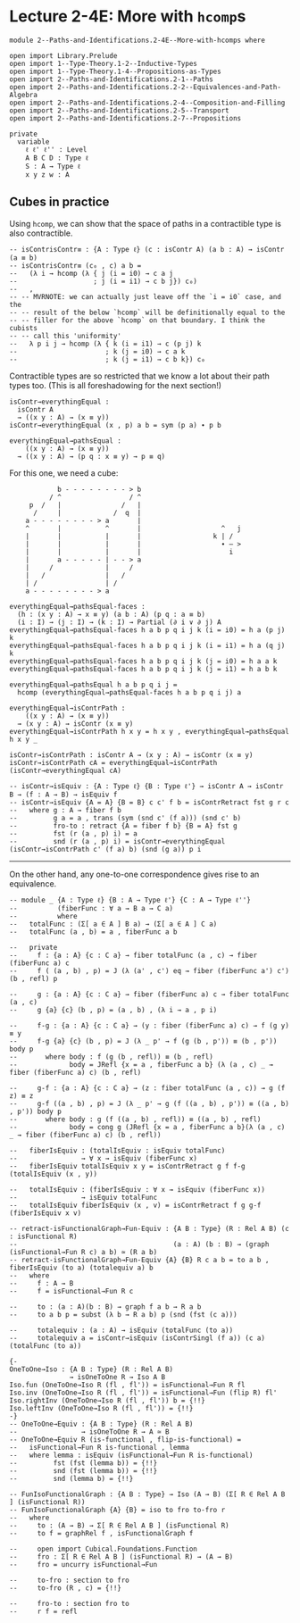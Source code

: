 # Lecture 2-4E: More with `hcomp`s

```
module 2--Paths-and-Identifications.2-4E--More-with-hcomps where

open import Library.Prelude
open import 1--Type-Theory.1-2--Inductive-Types
open import 1--Type-Theory.1-4--Propositions-as-Types
open import 2--Paths-and-Identifications.2-1--Paths
open import 2--Paths-and-Identifications.2-2--Equivalences-and-Path-Algebra
open import 2--Paths-and-Identifications.2-4--Composition-and-Filling
open import 2--Paths-and-Identifications.2-5--Transport
open import 2--Paths-and-Identifications.2-7--Propositions

private
  variable
    ℓ ℓ' ℓ'' : Level
    A B C D : Type ℓ
    S : A → Type ℓ
    x y z w : A
```


## Cubes in practice

Using `hcomp`, we can show that the space of paths in a contractible
type is also contractible.

```
-- isContrisContr≡ : {A : Type ℓ} (c : isContr A) (a b : A) → isContr (a ≡ b)
-- isContrisContr≡ (c₀ , c) a b =
--   (λ i → hcomp (λ { j (i = i0) → c a j
--                   ; j (i = i1) → c b j}) c₀)
--   ,
-- -- MVRNOTE: we can actually just leave off the `i = i0` case, and the
-- -- result of the below `hcomp` will be definitionally equal to the
-- -- filler for the above `hcomp` on that boundary. I think the cubists
-- -- call this 'uniformity'
--   λ p i j → hcomp (λ { k (i = i1) → c (p j) k
--                      ; k (j = i0) → c a k
--                      ; k (j = i1) → c b k}) c₀
```

Contractible types are so restricted that we know a lot about their
path types too. (This is all foreshadowing for the next section!)

```
isContr→everythingEqual :
  isContr A
  → ((x y : A) → (x ≡ y))
isContr→everythingEqual (x , p) a b = sym (p a) ∙ p b

everythingEqual→pathsEqual :
    ((x y : A) → (x ≡ y))
  → ((x y : A) → (p q : x ≡ y) → p ≡ q)
```
For this one, we need a cube:

                b - - - - - - - - > b
              / ^                 / ^
         p  /   |               /   |
          /     |             /  q  |
        a - - - - - - - - > a       |
        ^       |           ^       |                    ^   j
        |       |           |       |                  k | /
        |       |           |       |                    ∙ — >
        |       |           |       |                      i
        |       a - - - - - | - - > a
        |     /             |     /
        |   /               |   /
        | /                 | /
        a - - - - - - - - > a


```
everythingEqual→pathsEqual-faces :
  (h : (x y : A) → x ≡ y) (a b : A) (p q : a ≡ b)
  (i : I) → (j : I) → (k : I) → Partial (∂ i ∨ ∂ j) A
everythingEqual→pathsEqual-faces h a b p q i j k (i = i0) = h a (p j) k
everythingEqual→pathsEqual-faces h a b p q i j k (i = i1) = h a (q j) k
everythingEqual→pathsEqual-faces h a b p q i j k (j = i0) = h a a k
everythingEqual→pathsEqual-faces h a b p q i j k (j = i1) = h a b k

everythingEqual→pathsEqual h a b p q i j =
  hcomp (everythingEqual→pathsEqual-faces h a b p q i j) a

everythingEqual→isContrPath :
    ((x y : A) → (x ≡ y))
  → (x y : A) → isContr (x ≡ y)
everythingEqual→isContrPath h x y = h x y , everythingEqual→pathsEqual h x y _

isContr→isContrPath : isContr A → (x y : A) → isContr (x ≡ y)
isContr→isContrPath cA = everythingEqual→isContrPath (isContr→everythingEqual cA)

-- isContr→isEquiv : {A : Type ℓ} {B : Type ℓ'} → isContr A → isContr B → (f : A → B) → isEquiv f
-- isContr→isEquiv {A = A} {B = B} c c' f b = isContrRetract fst g r c
--   where g : A → fiber f b
--         g a = a , trans (sym (snd c' (f a))) (snd c' b)
--         fro-to : retract {A = fiber f b} {B = A} fst g
--         fst (r (a , p) i) = a
--         snd (r (a , p) i) = isContr→everythingEqual (isContr→isContrPath c' (f a) b) (snd (g a)) p i
```
--------


On the other hand, any one-to-one correspondence gives rise to an equivalence.
```
-- module _ {A : Type ℓ} {B : A → Type ℓ'} {C : A → Type ℓ''}
--          (fiberFunc : ∀ a → B a → C a)
--          where
--   totalFunc : (Σ[ a ∈ A ] B a) → (Σ[ a ∈ A ] C a)
--   totalFunc (a , b) = a , fiberFunc a b

--   private
--     f : {a : A} {c : C a} → fiber totalFunc (a , c) → fiber (fiberFunc a) c
--     f ( (a , b) , p) = J (λ (a' , c') eq → fiber (fiberFunc a') c') (b , refl) p

--     g : {a : A} {c : C a} → fiber (fiberFunc a) c → fiber totalFunc (a , c)
--     g {a} {c} (b , p) = (a , b) , (λ i → a , p i)

--     f-g : {a : A} {c : C a} → (y : fiber (fiberFunc a) c) → f (g y) ≡ y
--     f-g {a} {c} (b , p) = J (λ _ p' → f (g (b , p')) ≡ (b , p')) body p
--       where body : f (g (b , refl)) ≡ (b , refl)
--             body = JRefl {x = a , fiberFunc a b} (λ (a , c) _ → fiber (fiberFunc a) c) (b , refl)

--     g-f : {a : A} {c : C a} → (z : fiber totalFunc (a , c)) → g (f z) ≡ z
--     g-f ((a , b) , p) = J (λ _ p' → g (f ((a , b) , p')) ≡ ((a , b) , p')) body p
--       where body : g (f ((a , b) , refl)) ≡ ((a , b) , refl)
--             body = cong g (JRefl {x = a , fiberFunc a b}(λ (a , c) _ → fiber (fiberFunc a) c) (b , refl))

--   fiberIsEquiv : (totalIsEquiv : isEquiv totalFunc)
--                → ∀ x → isEquiv (fiberFunc x)
--   fiberIsEquiv totalIsEquiv x y = isContrRetract g f f-g (totalIsEquiv (x , y))

--   totalIsEquiv : (fiberIsEquiv : ∀ x → isEquiv (fiberFunc x))
--                → isEquiv totalFunc
--   totalIsEquiv fiberIsEquiv (x , v) = isContrRetract f g g-f (fiberIsEquiv x v)

-- retract-isFunctionalGraph→Fun-Equiv : {A B : Type} (R : Rel A B) (c : isFunctional R)
--                                       (a : A) (b : B) → (graph (isFunctional→Fun R c) a b) ≃ (R a b)
-- retract-isFunctionalGraph→Fun-Equiv {A} {B} R c a b = to a b , fiberIsEquiv (to a) (totalequiv a) b
--   where
--     f : A → B
--     f = isFunctional→Fun R c

--     to : (a : A)(b : B) → graph f a b → R a b
--     to a b p = subst (λ b → R a b) p (snd (fst (c a)))

--     totalequiv : (a : A) → isEquiv (totalFunc (to a))
--     totalequiv a = isContr→isEquiv (isContrSingl (f a)) (c a) (totalFunc (to a))

{-
OneToOne→Iso : {A B : Type} (R : Rel A B)
               → isOneToOne R → Iso A B
Iso.fun (OneToOne→Iso R (fl , fl')) = isFunctional→Fun R fl
Iso.inv (OneToOne→Iso R (fl , fl')) = isFunctional→Fun (flip R) fl'
Iso.rightInv (OneToOne→Iso R (fl , fl')) b = {!!}
Iso.leftInv (OneToOne→Iso R (fl , fl')) = {!!}
-}
-- OneToOne→Equiv : {A B : Type} (R : Rel A B)
--                → isOneToOne R → A ≃ B
-- OneToOne→Equiv R (is-functional , flip-is-functional) =
--   isFunctional→Fun R is-functional , lemma
--   where lemma : isEquiv (isFunctional→Fun R is-functional)
--         fst (fst (lemma b)) = {!!}
--         snd (fst (lemma b)) = {!!}
--         snd (lemma b) = {!!}
```



```
-- FunIsoFunctionalGraph : {A B : Type} → Iso (A → B) (Σ[ R ∈ Rel A B ] (isFunctional R))
-- FunIsoFunctionalGraph {A} {B} = iso to fro to-fro r
--   where
--     to : (A → B) → Σ[ R ∈ Rel A B ] (isFunctional R)
--     to f = graphRel f , isFunctionalGraph f

--     open import Cubical.Foundations.Function
--     fro : Σ[ R ∈ Rel A B ] (isFunctional R) → (A → B)
--     fro = uncurry isFunctional→Fun

--     to-fro : section to fro
--     to-fro (R , c) = {!!}

--     fro-to : section fro to
--     r f = refl
```
